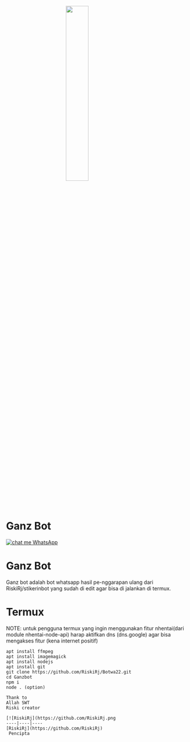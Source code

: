 <p align="left">
	<img src="https://telegra.ph/file/2a994c4949315bb7f51b8.jpg" width="35%" style="margin-left: auto;margin-right: auto;display: block;">
</p>
<h1 align="left">Ganz Bot</h1>


[![chat me WhatsApp](https://img.shields.io/badge/WhatsApp-25D366?style=for-the-badge&logo=whatsapp&logoColor=white)](https://wa.me//6281339888334)

# Ganz Bot
Ganz bot adalah bot whatsapp hasil pe-nggarapan ulang dari RiskiRj/stikerinbot yang sudah di edit agar bisa di jalankan di termux.

# Termux
NOTE: untuk pengguna termux yang ingin menggunakan fitur nhentai(dari module nhentai-node-api) harap aktifkan dns (dns.google) agar bisa mengakses fitur (kena internet positif)
```
apt install ffmpeg
apt install imagemagick
apt install nodejs
apt install git
git clone https://github.com/RiskiRj/Botwa22.git
cd Ganzbot
npm i
node . (option)
 
Thank to
Allah SWT 
Riski creator

[![RiskiRj](https://github.com/RiskiRj.png
----|----|----
[RiskiRj](https://github.com/RiskiRj) 
 Pencipta 
